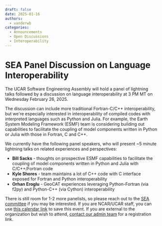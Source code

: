```yaml
---
draft: false 
date: 2025-01-16
authors:
  - vanderwb
categories:
  - Announcements
  - Open Discussions
  - Interoperability
---
```


# SEA Panel Discussion on Language Interoperability

The UCAR Software Engineering Assembly will hold a panel of lightning talks
followed by a discussion on language interoperability at 3 PM MT on Wednesday
February 26, 2025.

The discussion can include more traditional Fortran-C/C++ interoperability, but
we're especially interested in interoperability of compiled codes with
interpreted languages such as Python and Julia. For example, the Earth System
Modeling Framework (ESMF) team is considering building out capabilities to
facilitate the coupling of model components written in Python or Julia with
those in Fortran, C and C++.

We currently have the following panel speakers, who will present ~5 minute
lightning talks on related experiences and perspectives:

* **Bill Sacks** - thoughts on prospective ESMF capabilities to facilitate the
  coupling of model components written in Python and Julia with C/C++/Fortran
  code
* **Kyle Shores** - team maintains a lot of C++ code with C interface exposed
  for Fortran and Python interoperability
* **Orhan Eroglu** - GeoCAT experiences leveraging Python-Fortran (via f2py) and
  Python-C++  (via Cython) interoperability

There is still room for 1-2 more panelists, so please reach out to the [SEA
committee](mailto:sea_committee@ucar.edu) if you may be interested. If you are
NCAR/UCAR staff, you can use [this calendar
link](https://calendar.google.com/calendar/event?action=TEMPLATE&tmeid=MDVhOGVuNDNqZWRlcHYwaG1nZjR1aGM1cDAgdmFuZGVyd2JAdWNhci5lZHU&tmsrc=vanderwb%40ucar.edu)
to save this event. If you are external to the organization but wish to attend,
[contact our admin team](mailto:cisl_events@ucar.edu) for a registration link.
